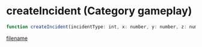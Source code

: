 # createIncident (Category gameplay)

```js
function createIncident(incidentType: int, x: number, y: number, z: number, p5: int, radius: number, outIncidentID: intPtr): Array
```

[filename](createIncident_m.md ':include')